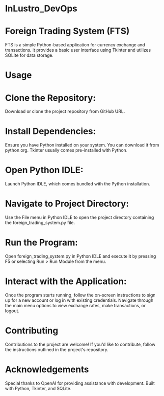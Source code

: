 # InLustro_DevOps
# Foreign Trading System (FTS)
FTS is a simple Python-based application for currency exchange and transactions. It provides a basic user interface using Tkinter and utilizes SQLite for data storage.

# Usage
# Clone the Repository: 
  Download or clone the project repository from GitHub URL.

# Install Dependencies:
  Ensure you have Python installed on your system. You can download it from python.org. Tkinter usually comes pre-installed with Python.

# Open Python IDLE:
  Launch Python IDLE, which comes bundled with the Python installation.

# Navigate to Project Directory: 
  Use the File menu in Python IDLE to open the project directory containing the foreign_trading_system.py file.

# Run the Program: 
 Open foreign_trading_system.py in Python IDLE and execute it by pressing F5 or selecting Run > Run Module from the menu.

# Interact with the Application:
  Once the program starts running, follow the on-screen instructions to sign up for a new account or log in with existing credentials. Navigate through the main menu options to view exchange rates, make transactions, or logout.

# Contributing
Contributions to the project are welcome! If you'd like to contribute, follow the instructions outlined in the project's repository.

# Acknowledgements
Special thanks to OpenAI for providing assistance with development.
Built with Python, Tkinter, and SQLite.
